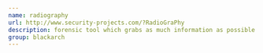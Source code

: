 ```yaml
---
name: radiography
url: http://www.security-projects.com/?RadioGraPhy
description: forensic tool which grabs as much information as possible from a Windows system. URL : http://www.security-projects.com/?RadioGraPhy Groups : blackarch blackarch-windows
group: blackarch
---
```

